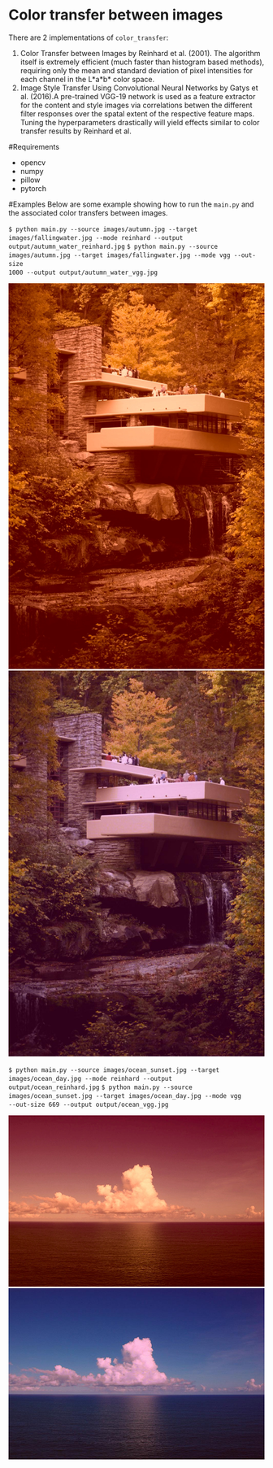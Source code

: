 Color transfer between images
==============

There are 2 implementations of <code>color_transfer</code>:
1. Color Transfer between Images by Reinhard et al. (2001). The algorithm itself is extremely efficient (much faster than histogram based methods), requiring only the mean and standard deviation of pixel intensities for each channel in the L\*a\*b\* color space.
2. Image Style Transfer Using Convolutional Neural Networks by Gatys et al. (2016).A pre-trained VGG-19 network is used as a feature extractor for the content and style images via correlations betwen the different filter responses over the spatal extent of the respective feature maps. Tuning the hyperparameters drastically will yield effects similar to color transfer results by Reinhard et al.

#Requirements
- opencv
- numpy
- pillow
- pytorch


#Examples
Below are some example showing how to run the <code>main.py</code> and the associated color transfers between images.

<code>$ python main.py --source images/autumn.jpg --target images/fallingwater.jpg --mode reinhard --output output/autumn_water_reinhard.jpg</code>
<code>$ python main.py --source images/autumn.jpg --target images/fallingwater.jpg --mode vgg --out-size 1000 --output output/autumn_water_vgg.jpg</code>

![Reinhard water screenshot](/output/autumn_water_reinhard.jpg?raw=true)
![VGG water screenshot](/output/autumn_water_vgg.jpg?raw=true)

<code>$ python main.py --source images/ocean_sunset.jpg --target images/ocean_day.jpg --mode reinhard --output output/ocean_reinhard.jpg</code>
<code>$ python main.py --source images/ocean_sunset.jpg --target images/ocean_day.jpg --mode vgg --out-size 669 --output output/ocean_vgg.jpg</code>

![Reinhard ocean screenshot](/output/ocean_reinhard.jpg?raw=true)
![VGG ocean screenshot](/output/ocean_vgg.jpg?raw=true)
